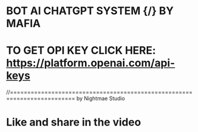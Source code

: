 # BOT AI CHATGPT SYSTEM {/} BY MAFIA 

# TO GET OPI KEY CLICK HERE: https://platform.openai.com/api-keys


//=========================================================================
by Nightmae Studio
# Like and share in the video
